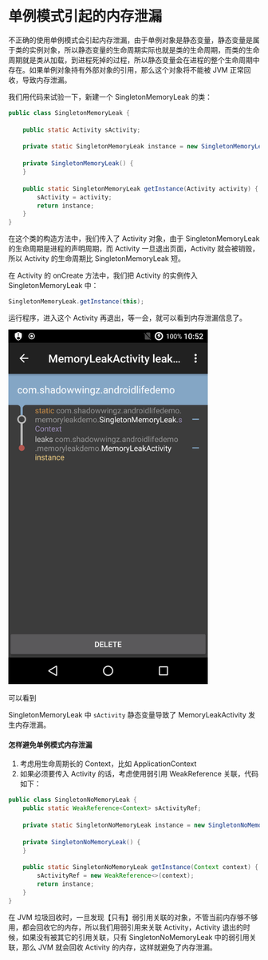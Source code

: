 # 单例模式引起的内存泄漏

不正确的使用单例模式会引起内存泄漏，由于单例对象是静态变量，静态变量是属于类的实例对象，所以静态变量的生命周期实际也就是类的生命周期，而类的生命周期就是类从加载，到进程死掉的过程，所以静态变量会在进程的整个生命周期中存在。如果单例对象持有外部对象的引用，那么这个对象将不能被 JVM 正常回收，导致内存泄漏。

我们用代码来试验一下，新建一个 SingletonMemoryLeak 的类：

```java
public class SingletonMemoryLeak {

    public static Activity sActivity;

    private static SingletonMemoryLeak instance = new SingletonMemoryLeak();

    private SingletonMemoryLeak() {
    }

    public static SingletonMemoryLeak getInstance(Activity activity) {
        sActivity = activity;
        return instance;
    }
}
```

在这个类的构造方法中，我们传入了 Activity 对象，由于 SingletonMemoryLeak 的生命周期是进程的声明周期，而 Activity 一旦退出页面，Activity 就会被销毁，所以 Activity 的生命周期比 SingletonMemoryLeak 短。

在 Activity 的 onCreate 方法中，我们把 Activity 的实例传入 SingletonMemoryLeak 中：

```java
SingletonMemoryLeak.getInstance(this);
```

运行程序，进入这个 Activity 再退出，等一会，就可以看到内存泄漏信息了。

<img src="art/1.png" width=400>

可以看到

SingletonMemoryLeak 中 `sActivity` 静态变量导致了 MemoryLeakActivity 发生内存泄漏。

#### 怎样避免单例模式内存泄漏 ####

1. 考虑用生命周期长的 Context，比如 ApplicationContext
2. 如果必须要传入 Activity 的话，考虑使用弱引用 WeakReference 关联，代码如下：

```java
public class SingletonNoMemoryLeak {
    public static WeakReference<Context> sActivityRef;

    private static SingletonNoMemoryLeak instance = new SingletonNoMemoryLeak();

    private SingletonNoMemoryLeak() {
    }

    public static SingletonNoMemoryLeak getInstance(Context context) {
        sActivityRef = new WeakReference<>(context);
        return instance;
    }
}
```

在 JVM 垃圾回收时，一旦发现【只有】弱引用关联的对象，不管当前内存够不够用，都会回收它的内存，所以我们用弱引用来关联 Activity，Activity 退出的时候，如果没有被其它的引用关联，只有 SingletonNoMemoryLeak 中的弱引用关联，那么 JVM 就会回收 Activity 的内存，这样就避免了内存泄漏。